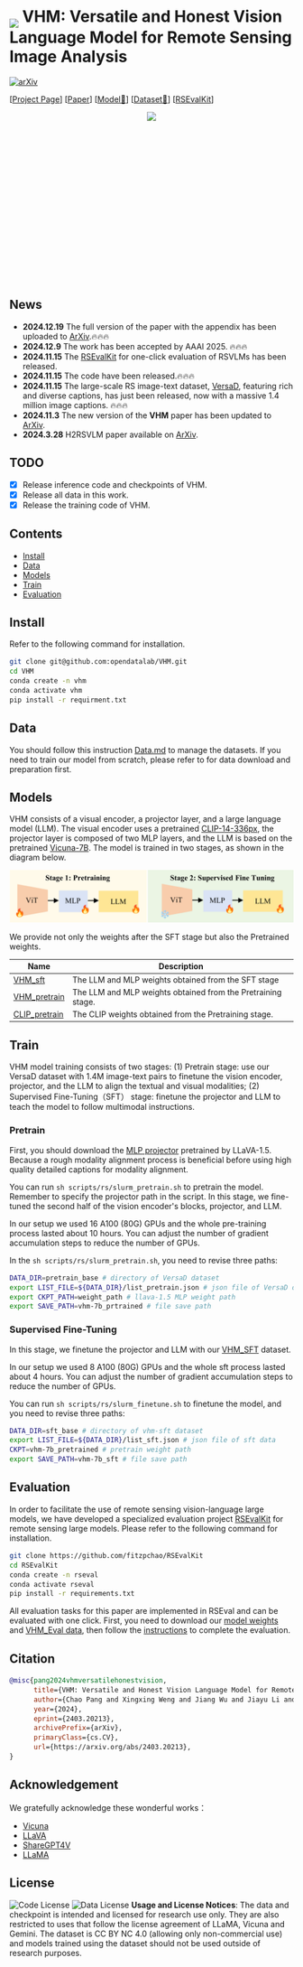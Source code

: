 # <img src="docs/images/h2rsvlm_logo-removebg-preview.png" style="vertical-align: -10px;" :height="50px" width="50px"> VHM: Versatile and Honest Vision Language Model for Remote Sensing Image Analysis

[![arXiv](https://img.shields.io/badge/arXiv-2403.20213-b31b1b.svg)](https://arxiv.org/abs/2403.20213) 

[[Project Page](https://fitzpchao.github.io/vhm_page/)] [[Paper](https://arxiv.org/abs/2403.20213)] [[Model🤗](https://huggingface.co/FitzPC/vhm_7B)] [[Dataset🤗](https://huggingface.co/datasets/FitzPC/VHM_VersaD/tree/main)] [[RSEvalKit](https://github.com/fitzpchao/RSEvalKit)]


<!-- <div style="display: flex; justify-content: center;" align="center">
<center>
<img src="doc/images/h2rsvlm_logo.png" style="width: 200 px;">
</div> -->
<div style="display: flex; justify-content: center;">
  <img src="docs/images/h2rsvlm_logo.png" style="height: 300px;">
</div>

## News

- **2024.12.19** The full version of the paper with the appendix has been uploaded to [ArXiv](https://arxiv.org/abs/2403.20213).🔥🔥🔥
- **2024.12.9** The work has been accepted by AAAI 2025. 🔥🔥🔥
- **2024.11.15** The [RSEvalKit](https://github.com/fitzpchao/RSEvalKit) for one-click evaluation of RSVLMs has been released.
- **2024.11.15** The code have been released.🔥🔥🔥
- **2024.11.15** The large-scale RS image-text dataset, [VersaD](https://huggingface.co/datasets/FitzPC/VHM_VersaD), featuring rich and diverse captions, has just been released, now with a massive 1.4 million image captions. 🔥🔥🔥
- **2024.11.3** The new version of the **VHM** paper has been updated to [ArXiv](https://arxiv.org/abs/2403.20213).
- **2024.3.28** H2RSVLM paper available on [ArXiv](https://arxiv.org/abs/2403.20213).

## TODO
- [x] Release inference code and checkpoints of VHM.
- [x] Release all data in this work.
- [x] Release the training code of VHM.

## Contents
- [Install](#install)
- [Data](#data)
- [Models](#model)
- [Train](#train)
- [Evaluation](#evaluation)
## Install
Refer to the following command for installation.
```bash
git clone git@github.com:opendatalab/VHM.git
cd VHM
conda create -n vhm 
conda activate vhm
pip install -r requirment.txt
```
## Data
You should follow this instruction [Data.md](docs/Data.md) to manage the datasets. If you need to train our model from scratch, please refer to for data download and preparation first.
## Models
VHM consists of a visual encoder, a projector layer, and a large language model (LLM). The visual encoder uses a pretrained [CLIP-14-336px](https://huggingface.co/openai/clip-vit-large-patch14-336), the projector layer is composed of two MLP layers, and the LLM is based on the pretrained [Vicuna-7B](https://huggingface.co/lmsys/vicuna-7b-v1.5). The model is trained in two stages, as shown in the diagram below.

![](docs/images/vhm_train_stage.png)


We provide not only the weights after the SFT stage but also the Pretrained weights.

| Name | Description|
|---|---|
|[VHM_sft](https://huggingface.co/FitzPC/vhm_7B) | The LLM and MLP weights obtained from the SFT stage| 
|[VHM_pretrain](https://huggingface.co/FitzPC/vhm_7b_pretrain_mlp_llm/tree/main) | The LLM and MLP weights obtained from the Pretraining stage.|
|[CLIP_pretrain](https://huggingface.co/FitzPC/vhm_7b_pretrain_vit)|The CLIP weights obtained from the  Pretraining stage.|


## Train
VHM model training consists of two stages: (1) Pretrain stage: use our VersaD dataset with 1.4M image-text pairs to finetune the vision encoder, projector, and the LLM to align the textual and visual modalities; (2) Supervised Fine-Tuning（SFT） stage: finetune the projector and LLM to teach the model to follow multimodal instructions. 
### Pretrain
First, you should download the [MLP projector](https://huggingface.co/liuhaotian/llava-v1.5-mlp2x-336px-pretrain-vicuna-7b-v1.5/tree/main) pretrained by LLaVA-1.5. Because a rough modality alignment process is beneficial before using high quality detailed captions for modality alignment.

You can run `sh scripts/rs/slurm_pretrain.sh` to pretrain the model. Remember to specify the projector path in the script. In this stage, we fine-tuned the second half of the vision encoder's blocks, projector, and LLM.

In our setup we used 16 A100 (80G) GPUs and the whole pre-training process lasted about 10 hours. You can adjust the number of gradient accumulation steps to reduce the number of GPUs.

In the `sh scripts/rs/slurm_pretrain.sh`, you need to revise three paths:
```bash
DATA_DIR=pretrain_base # directory of VersaD dataset
export LIST_FILE=${DATA_DIR}/list_pretrain.json # json file of VersaD data  
export CKPT_PATH=weight_path # llava-1.5 MLP weight path
export SAVE_PATH=vhm-7b_prtrained # file save path
```
### Supervised Fine-Tuning
In this stage, we finetune the projector and LLM with our [VHM_SFT](https://huggingface.co/datasets/FitzPC/VHM_dataset_sft) dataset. 

In our setup we used 8 A100 (80G) GPUs and the whole sft process lasted about 4 hours. You can adjust the number of gradient accumulation steps to reduce the number of GPUs.

You can run `sh scripts/rs/slurm_finetune.sh` to finetune the model, and you need to revise three paths:
```bash
DATA_DIR=sft_base # directory of vhm-sft dataset
export LIST_FILE=${DATA_DIR}/list_sft.json # json file of sft data  
CKPT=vhm-7b_pretrained # pretrain weight path
export SAVE_PATH=vhm-7b_sft # file save path
```

## Evaluation 
In order to facilitate the use of remote sensing vision-language large models, we have developed a specialized evaluation project [RSEvalKit](https://github.com/fitzpchao/RSEvalKit) for remote sensing large models. Please refer to the following command for installation.

```sh
git clone https://github.com/fitzpchao/RSEvalKit
cd RSEvalKit
conda create -n rseval
conda activate rseval
pip install -r requirements.txt
```
All evaluation tasks for this paper are implemented in RSEval  and can be evaluated with one click. First, you need to download our [model weights](#models) and [VHM_Eval data](docs/Data.md#VHM_Eval-Dataset ), then follow the [instructions](https://github.com/fitzpchao/RSEvalKit/blob/master/README.md) to complete the evaluation.

## Citation
```bibtex
@misc{pang2024vhmversatilehonestvision,
      title={VHM: Versatile and Honest Vision Language Model for Remote Sensing Image Analysis}, 
      author={Chao Pang and Xingxing Weng and Jiang Wu and Jiayu Li and Yi Liu and Jiaxing Sun and Weijia Li and Shuai Wang and Litong Feng and Gui-Song Xia and Conghui He},
      year={2024},
      eprint={2403.20213},
      archivePrefix={arXiv},
      primaryClass={cs.CV},
      url={https://arxiv.org/abs/2403.20213}, 
}
```

## Acknowledgement
We gratefully acknowledge these wonderful works：
- [Vicuna](https://github.com/lm-sys/FastChat#vicuna-weights)
- [LLaVA](https://github.com/haotian-liu/LLaVA)
- [ShareGPT4V](https://github.com/InternLM/InternLM-XComposer/tree/main/projects/ShareGPT4V)
- [LLaMA](https://github.com/facebookresearch/llama)

## License

![Code License](https://img.shields.io/badge/Code%20License-Apache_2.0-green.svg) ![Data License](https://img.shields.io/badge/Data%20License-CC%20By%20NC%204.0-red.svg) **Usage and License Notices**: The data and checkpoint is intended and licensed for research use only. They are also restricted to uses that follow the license agreement of LLaMA, Vicuna and Gemini. The dataset is CC BY NC 4.0 (allowing only non-commercial use) and models trained using the dataset should not be used outside of research purposes.